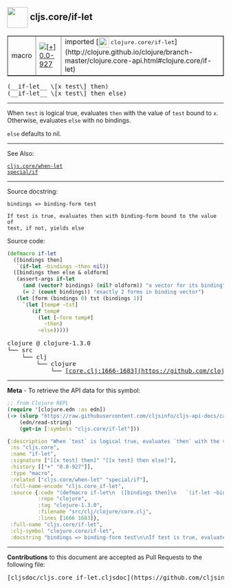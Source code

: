 ## <img width="48px" valign="middle" src="http://i.imgur.com/Hi20huC.png"> cljs.core/if-let

 <table border="1">
<tr>

<td>macro</td>
<td><a href="https://github.com/cljsinfo/cljs-api-docs/tree/0.0-927"><img valign="middle" alt="[+] 0.0-927" src="https://img.shields.io/badge/+-0.0--927-lightgrey.svg"></a> </td>
<td>
imported [<img height="24px" valign="middle" src="http://i.imgur.com/1GjPKvB.png"> <samp>clojure.core/if-let</samp>](http://clojure.github.io/clojure/branch-master/clojure.core-api.html#clojure.core/if-let)
</td>
</tr>
</table>

 <samp>
(__if-let__ \[x test\] then)<br>
</samp>
 <samp>
(__if-let__ \[x test\] then else)<br>
</samp>

---

When `test` is logical true, evaluates `then` with the value of `test` bound to
`x`. Otherwise, evaluates `else` with no bindings.

`else` defaults to nil.

---


See Also:

[`cljs.core/when-let`](cljs.core_when-let.md)<br>
[`special/if`](special_if.md)<br>

---

Source docstring:

```
bindings => binding-form test

If test is true, evaluates then with binding-form bound to the value of 
test, if not, yields else
```

Source code:

```clj
(defmacro if-let
  ([bindings then]
   `(if-let ~bindings ~then nil))
  ([bindings then else & oldform]
   (assert-args if-let
     (and (vector? bindings) (nil? oldform)) "a vector for its binding"
     (= 2 (count bindings)) "exactly 2 forms in binding vector")
   (let [form (bindings 0) tst (bindings 1)]
     `(let [temp# ~tst]
        (if temp#
          (let [~form temp#]
            ~then)
          ~else)))))
```

 <pre>
clojure @ clojure-1.3.0
└── src
    └── clj
        └── clojure
            └── <ins>[core.clj:1666-1683](https://github.com/clojure/clojure/blob/clojure-1.3.0/src/clj/clojure/core.clj#L1666-L1683)</ins>
</pre>


---

__Meta__ - To retrieve the API data for this symbol:

```clj
;; from Clojure REPL
(require '[clojure.edn :as edn])
(-> (slurp "https://raw.githubusercontent.com/cljsinfo/cljs-api-docs/catalog/cljs-api.edn")
    (edn/read-string)
    (get-in [:symbols "cljs.core/if-let"]))
```

```clj
{:description "When `test` is logical true, evaluates `then` with the value of `test` bound to\n`x`. Otherwise, evaluates `else` with no bindings.\n\n`else` defaults to nil.",
 :ns "cljs.core",
 :name "if-let",
 :signature ["[[x test] then]" "[[x test] then else]"],
 :history [["+" "0.0-927"]],
 :type "macro",
 :related ["cljs.core/when-let" "special/if"],
 :full-name-encode "cljs.core_if-let",
 :source {:code "(defmacro if-let\n  ([bindings then]\n   `(if-let ~bindings ~then nil))\n  ([bindings then else & oldform]\n   (assert-args if-let\n     (and (vector? bindings) (nil? oldform)) \"a vector for its binding\"\n     (= 2 (count bindings)) \"exactly 2 forms in binding vector\")\n   (let [form (bindings 0) tst (bindings 1)]\n     `(let [temp# ~tst]\n        (if temp#\n          (let [~form temp#]\n            ~then)\n          ~else)))))",
          :repo "clojure",
          :tag "clojure-1.3.0",
          :filename "src/clj/clojure/core.clj",
          :lines [1666 1683]},
 :full-name "cljs.core/if-let",
 :clj-symbol "clojure.core/if-let",
 :docstring "bindings => binding-form test\n\nIf test is true, evaluates then with binding-form bound to the value of \ntest, if not, yields else"}

```

---

__Contributions__ to this document are accepted as Pull Requests to the following file:

 <pre>
[cljsdoc/cljs.core_if-let.cljsdoc](https://github.com/cljsinfo/cljs-api-docs/blob/master/cljsdoc/cljs.core_if-let.cljsdoc)
</pre>

